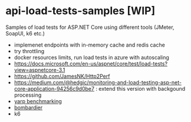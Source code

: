 # api-load-tests-samples [WIP]

Samples of load tests for ASP.NET Core using different tools (JMeter, SoapUI, k6 etc.)

- implemenet endpoints with in-memory cache and redis cache
- try throttling
- docker resources limits, run load tests in azure with autoscaling
- https://docs.microsoft.com/en-us/aspnet/core/test/load-tests?view=aspnetcore-3.1
- https://github.com/JamesNK/Http2Perf
- https://medium.com/@hedgic/monitoring-and-load-testing-asp-net-core-application-94256c9d0be7 : extend this version with backgound processing
- [yarp benchmarking](https://github.com/microsoft/reverse-proxy/tree/master/samples/BenchmarkApp)
- [bombardier](https://github.com/codesenberg/bombardier)
- k6

